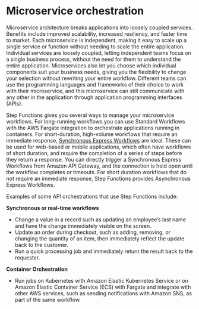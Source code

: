 # Microservice orchestration<a name="use-cases-orchestration"></a>

Microservice architecture breaks applications into loosely coupled services\. Benefits include improved scalability, increased resiliency, and faster time to market\. Each microservice is independent, making it easy to scale up a single service or function without needing to scale the entire application\. Individual services are loosely coupled, letting independent teams focus on a single business process, without the need for them to understand the entire application\.  Microservices also let you choose which individual components suit your business needs, giving you the flexibility to change your selection without rewriting your entire workflow\. Different teams can use the programming languages and frameworks of their choice to work with their microservice, and this microservice can still communicate with any other in the application through application programming interfaces \(APIs\)\.

Step Functions gives you several ways to manage your microservice workflows\. For long\-running workflows you can use Standard Workflows with the AWS Fargate integration to orchestrate applications running in containers\. For short\-duration, high\-volume workflows that require an immediate response, [Synchronous Express Workflows](concepts-express-synchronous.md) are ideal\. These can be used for web\-based or mobile applications, which often have workflows of short duration, and require the completion of a series of steps before they return a response\. You can directly trigger a Synchronous Express Workflows from Amazon API Gateway, and the connection is held open until the workflow completes or timeouts\. For short duration workflows that do not require an immediate response, Step Functions provides Asynchronous Express Workflows\. 

Examples of some API orchestrations that use Step Functions include:

**Synchronous or real\-time workflows**
+ Change a value in a record such as updating an employee’s last name and have the change immediately visible on the screen\. 
+ Update an order during checkout, such as adding, removing, or changing the quantity of an item, then immediately reflect the update back to the customer\.
+ Run a quick processing job and immediately return the result back to the requester\.

**Container Orchestration**
+ Run jobs on Kubernetes with Amazon Elastic Kubernetes Service or on Amazon Elastic Container Service \(ECS\) with Fargate and integrate with other AWS services, such as sending notifications with Amazon SNS, as part of the same workflow\. 